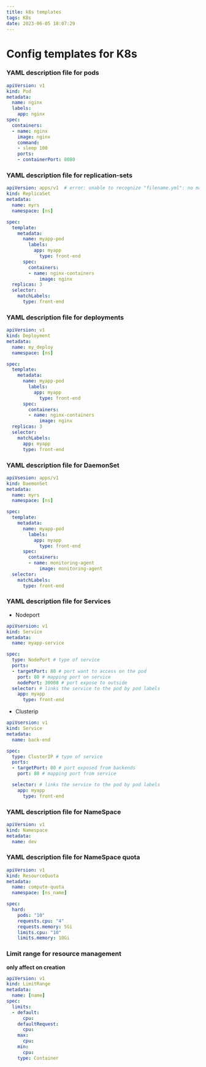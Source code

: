 ```yaml
---
title: k8s templates
tags: K8s
date: 2023-06-05 18:07:29
---
```



# Config templates for K8s

### YAML description file for pods

``` yaml
apiVersion: v1
kind: Pod
metadata:
  name: nginx
  labels: 
    app: nginx
spec:
  containers:
  - name: nginx
    image: nginx
    command:
    - sleep 100
    ports:
    - containerPort: 8080
```



### YAML description file for replication-sets

``` yaml
apiVersion: apps/v1  # error: unable to recognize "filename.yml": no matches for /, kind=ReplicaSet appears if apiVersion was set to v1
kind: ReplicaSet
metadata:
  name: myrs
  namespace: [ns]

spec:
  template:
    metadata:
      name: myapp-pod
	    labels: 
	      app: myapp
		    type: front-end
	  spec:
	    containers:
	    - name: nginx-containers
		    image: nginx
  replicas: 3
  selector: 
    matchLabels:
      type: front-end
```

### YAML description file for deployments

``` yaml
apiVersion: v1
kind: Deployment
metadata:
  name: my_deploy
  namespace: [ns]

spec:
  template:
    metadata:
      name: myapp-pod
	    labels: 
	      app: myapp
		    type: front-end
	  spec:
	    containers:
	    - name: nginx-containers
		    image: nginx
  replicas: 3
  selector:
    matchLabels:
      app: myapp
      type: front-end
```

### YAML description file for DaemonSet

``` yaml
apiVsesion: apps/v1
kind: DaemonSet
metadata:
  name: myrs
  namespace: [ns]

spec:
  template:
    metadata:
      name: myapp-pod
	    labels: 
	      app: myapp
		    type: front-end
	  spec:
	    containers:
	    - name: monitoring-agent
		    image: monitoring-agent
  selector: 
    matchLabels:
      type: front-end

```
### YAML description file for Services

- Nodeport
``` yaml
apiVsersion: v1
kind: Service
metadata:
  name: myapp-service

spec:
  type: NodePort # type of service
  ports:
  - targetPort: 80 # port want to access on the pod
    port: 80 # mapping port on service
    nodePort: 30008 # port expose to outside
  selector: # links the service to the pod by pod labels
    app: myapp
	  type: front-end
```

- Clusterip

``` yaml
apiVsersion: v1
kind: Service
metadata:
  name: back-end

spec:
  type: ClusterIP # type of service
  ports:
  - targetPort: 80 # port exposed from backends
    port: 80 # mapping port from service

  selector: # links the service to the pod by pod labels
    app: myapp
	  type: front-end
```


### YAML description file for NameSpace

``` yaml
apiVersion: v1
kind: Namespace
metadata:
  name: dev
```

### YAML description file for NameSpace quota

``` yaml
apiVersion: v1
kind: ResourceQuota
metadata:
  name: compute-quota
  namespace: [ns_name]

spec:
  hard:
    pods: "10"
    requests.cpu: "4"
    requests.memory: 5Gi
    limits.cpu: "10"
    limits.memory: 10Gi
```

### Limit range for resource management

__only affect on creation__
``` yaml
apiVersion: v1
kind: LimitRange
metadata:
  name: [name]
spec:
  limits:
  - default:
      cpu:
    defaultRequest:
      cpu: 
    max:
      cpu:
    min:
      cpu:
    type: Container  
```